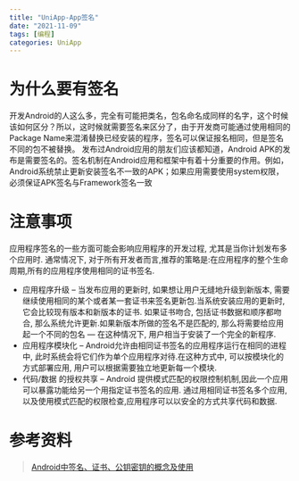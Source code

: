 ```yaml
---
title: "UniApp-App签名"
date: "2021-11-09"
tags: [编程]
categories: UniApp
---
```


# 为什么要有签名

开发Android的人这么多，完全有可能把类名，包名命名成同样的名字，这个时候该如何区分？所以，这时候就需要签名来区分了，由于开发商可能通过使用相同的Package Name来混淆替换已经安装的程序，签名可以保证报名相同，但是签名不同的包不被替换。
发布过Android应用的朋友们应该都知道，Android APK的发布是需要签名的。签名机制在Android应用和框架中有着十分重要的作用。例如，Android系统禁止更新安装签名不一致的APK；如果应用需要使用system权限，必须保证APK签名与Framework签名一致

# 注意事项

应用程序签名的一些方面可能会影响应用程序的开发过程, 尤其是当你计划发布多个应用时. 通常情况下, 对于所有开发者而言,推荐的策略是:在应用程序的整个生命周期,所有的应用程序使用相同的证书签名.

- 应用程序升级 – 当发布应用的更新时, 如果想让用户无缝地升级到新版本, 需要继续使用相同的某个或者某一套证书来签名更新包.当系统安装应用的更新时, 它会比较现有版本和新版本的证书. 如果证书吻合, 包括证书数据和顺序都吻合, 那么系统允许更新.如果新版本所做的签名不是匹配的, 那么将需要给应用起一个不同的包名 — 在这种情况下, 用户相当于安装了一个完全的新程序.
- 应用程序模块化 – Android允许由相同证书签名的应用程序运行在相同的进程中, 此时系统会将它们作为单个应用程序对待.在这种方式中, 可以按模块化的方式部署应用, 用户可以根据需要独立地更新每一个模块.
- 代码/数据 的授权共享 – Android 提供模式匹配的权限控制机制,因此一个应用可以暴露功能给另一个用指定证书签名的应用. 通过用相同证书签名多个应用,以及使用模式匹配的权限检查,应用程序可以以安全的方式共享代码和数据.
  

# 参考资料

> [Android中签名、证书、公钥密钥的概念及使用](https://blog.csdn.net/u011974987/article/details/52415037)

